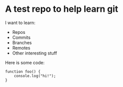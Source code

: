 A test repo to help learn git
=============================

I want to learn:

* Repos
* Commits
* Branches
* Remotes
* Other interesting stuff

Here is some code:

    function foo() {
        console.log("hi!");
    }
